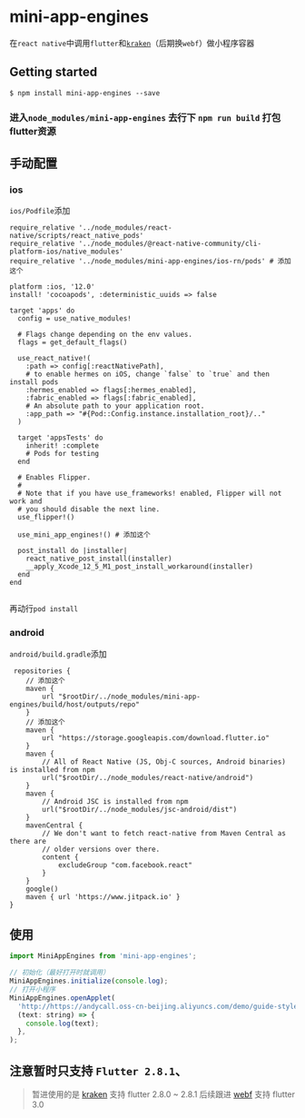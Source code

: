 # mini-app-engines

在`react native`中调用`flutter`和[`kraken`](https://openkraken.com/)（后期换`webf`）做小程序容器

## Getting started

`$ npm install mini-app-engines --save`

### 进入`node_modules/mini-app-engines` 去行下 `npm run build` 打包flutter资源

## 手动配置

### ios

`ios/Podfile`添加
```
require_relative '../node_modules/react-native/scripts/react_native_pods'
require_relative '../node_modules/@react-native-community/cli-platform-ios/native_modules'
require_relative '../node_modules/mini-app-engines/ios-rn/pods' # 添加这个

platform :ios, '12.0'
install! 'cocoapods', :deterministic_uuids => false

target 'apps' do
  config = use_native_modules!

  # Flags change depending on the env values.
  flags = get_default_flags()
  
  use_react_native!(
    :path => config[:reactNativePath],
    # to enable hermes on iOS, change `false` to `true` and then install pods
    :hermes_enabled => flags[:hermes_enabled],
    :fabric_enabled => flags[:fabric_enabled],
    # An absolute path to your application root.
    :app_path => "#{Pod::Config.instance.installation_root}/.."
  )

  target 'appsTests' do
    inherit! :complete
    # Pods for testing
  end

  # Enables Flipper.
  #
  # Note that if you have use_frameworks! enabled, Flipper will not work and
  # you should disable the next line.
  use_flipper!()
 
  use_mini_app_engines!() # 添加这个

  post_install do |installer|
    react_native_post_install(installer)
    __apply_Xcode_12_5_M1_post_install_workaround(installer)
  end
end


```

再动行`pod install`


### android

`android/build.gradle`添加
```
 repositories {
    // 添加这个
    maven {
        url "$rootDir/../node_modules/mini-app-engines/build/host/outputs/repo"
    } 
    // 添加这个
    maven {
        url "https://storage.googleapis.com/download.flutter.io"
    }
    maven {
        // All of React Native (JS, Obj-C sources, Android binaries) is installed from npm
        url("$rootDir/../node_modules/react-native/android")
    }
    maven {
        // Android JSC is installed from npm
        url("$rootDir/../node_modules/jsc-android/dist")
    }
    mavenCentral {
        // We don't want to fetch react-native from Maven Central as there are
        // older versions over there.
        content {
            excludeGroup "com.facebook.react"
        }
    }
    google()
    maven { url 'https://www.jitpack.io' }
}
```

## 使用

```javascript
import MiniAppEngines from 'mini-app-engines';

// 初始化（最好打开时就调用）
MiniAppEngines.initialize(console.log);
// 打开小程序
MiniAppEngines.openApplet(
  'http://https://andycall.oss-cn-beijing.aliyuncs.com/demo/guide-styles.js',
  (text: string) => {
    console.log(text);
  },
);

```

## 注意暂时只支持 `Flutter 2.8.1`、
 
  > 暂进使用的是 [kraken](https://github.com/openkraken/kraken) 支持 flutter 2.8.0 ~ 2.8.1
  > 后续跟进 [webf](https://github.com/openwebf/webf) 支持 flutter 3.0